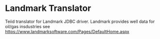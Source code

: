Landmark Translator
========

Teiid translator for Landmark JDBC driver. Landmark provides well data for oil/gas insdustries see https://www.landmarksoftware.com/Pages/DefaultHome.aspx
